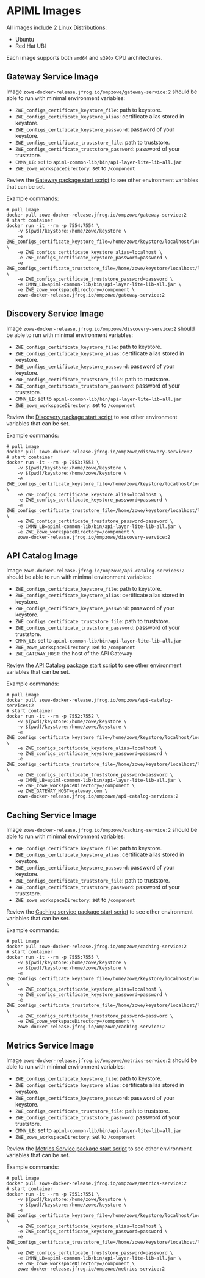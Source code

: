 # APIML Images

All images include 2 Linux Distributions:

- Ubuntu
- Red Hat UBI

Each image supports both `amd64` and `s390x` CPU architectures.

## Gateway Service Image

Image `zowe-docker-release.jfrog.io/ompzowe/gateway-service:2` should be able to run with minimal environment variables:

- `ZWE_configs_certificate_keystore_file`: path to keystore.
- `ZWE_configs_certificate_keystore_alias`: certificate alias stored in keystore.
- `ZWE_configs_certificate_keystore_password`: password of your keystore.
- `ZWE_configs_certificate_truststore_file`: path to truststore.
- `ZWE_configs_certificate_truststore_password`: password of your truststore.
- `CMMN_LB`: set to `apiml-common-lib/bin/api-layer-lite-lib-all.jar`
- `ZWE_zowe_workspaceDirectory`: set to `/component`

Review the [Gateway package start script](../gateway-package/src/main/resources/bin/start.sh) to see other environment variables that can be set.

Example commands:

```
# pull image
docker pull zowe-docker-release.jfrog.io/ompzowe/gateway-service:2
# start container
docker run -it --rm -p 7554:7554 \
    -v $(pwd)/keystore:/home/zowe/keystore \
    -e ZWE_configs_certificate_keystore_file=/home/zowe/keystore/localhost/localhost.keystore.p12 \
    -e ZWE_configs_certificate_keystore_alias=localhost \
    -e ZWE_configs_certificate_keystore_password=password \
    -e ZWE_configs_certificate_truststore_file=/home/zowe/keystore/localhost/localhost.truststore.p12 \
    -e ZWE_configs_certificate_truststore_password=password \
    -e CMMN_LB=apiml-common-lib/bin/api-layer-lite-lib-all.jar \
    -e ZWE_zowe_workspaceDirectory=/component \
    zowe-docker-release.jfrog.io/ompzowe/gateway-service:2
```

## Discovery Service Image

Image `zowe-docker-release.jfrog.io/ompzowe/discovery-service:2` should be able to run with minimal environment variables:

- `ZWE_configs_certificate_keystore_file`: path to keystore.
- `ZWE_configs_certificate_keystore_alias`: certificate alias stored in keystore.
- `ZWE_configs_certificate_keystore_password`: password of your keystore.
- `ZWE_configs_certificate_truststore_file`: path to truststore.
- `ZWE_configs_certificate_truststore_password`: password of your truststore.
- `CMMN_LB`: set to `apiml-common-lib/bin/api-layer-lite-lib-all.jar`
- `ZWE_zowe_workspaceDirectory`: set to `/component`

Review the [Discovery package start script](../discovery-package/src/main/resources/bin/start.sh) to see other environment variables that can be set.

Example commands:

```
# pull image
docker pull zowe-docker-release.jfrog.io/ompzowe/discovery-service:2
# start container
docker run -it --rm -p 7553:7553 \
    -v $(pwd)/keystore:/home/zowe/keystore \
    -v $(pwd)/keystore:/home/zowe/keystore \
    -e ZWE_configs_certificate_keystore_file=/home/zowe/keystore/localhost/localhost.keystore.p12 \
    -e ZWE_configs_certificate_keystore_alias=localhost \
    -e ZWE_configs_certificate_keystore_password=password \
    -e ZWE_configs_certificate_truststore_file=/home/zowe/keystore/localhost/localhost.truststore.p12 \
    -e ZWE_configs_certificate_truststore_password=password \
    -e CMMN_LB=apiml-common-lib/bin/api-layer-lite-lib-all.jar \
    -e ZWE_zowe_workspaceDirectory=/component \
    zowe-docker-release.jfrog.io/ompzowe/discovery-service:2
```

## API Catalog Image

Image `zowe-docker-release.jfrog.io/ompzowe/api-catalog-services:2` should be able to run with minimal environment variables:

- `ZWE_configs_certificate_keystore_file`: path to keystore.
- `ZWE_configs_certificate_keystore_alias`: certificate alias stored in keystore.
- `ZWE_configs_certificate_keystore_password`: password of your keystore.
- `ZWE_configs_certificate_truststore_file`: path to truststore.
- `ZWE_configs_certificate_truststore_password`: password of your truststore.
- `CMMN_LB`: set to `apiml-common-lib/bin/api-layer-lite-lib-all.jar`
- `ZWE_zowe_workspaceDirectory`: set to `/component`
- `ZWE_GATEWAY_HOST`: the host of the API Gateway

Review the [API Catalog package start script](../api-catalog-package/src/main/resources/bin/start.sh) to see other environment variables that can be set.

Example commands:

```
# pull image
docker pull zowe-docker-release.jfrog.io/ompzowe/api-catalog-services:2
# start container
docker run -it --rm -p 7552:7552 \
    -v $(pwd)/keystore:/home/zowe/keystore \
    -v $(pwd)/keystore:/home/zowe/keystore \
    -e ZWE_configs_certificate_keystore_file=/home/zowe/keystore/localhost/localhost.keystore.p12 \
    -e ZWE_configs_certificate_keystore_alias=localhost \
    -e ZWE_configs_certificate_keystore_password=password \
    -e ZWE_configs_certificate_truststore_file=/home/zowe/keystore/localhost/localhost.truststore.p12 \
    -e ZWE_configs_certificate_truststore_password=password \
    -e CMMN_LB=apiml-common-lib/bin/api-layer-lite-lib-all.jar \
    -e ZWE_zowe_workspaceDirectory=/component \
    -e ZWE_GATEWAY_HOST=gateway.com \
    zowe-docker-release.jfrog.io/ompzowe/api-catalog-services:2
```

## Caching Service Image

Image `zowe-docker-release.jfrog.io/ompzowe/caching-service:2` should be able to run with minimal environment variables:

- `ZWE_configs_certificate_keystore_file`: path to keystore.
- `ZWE_configs_certificate_keystore_alias`: certificate alias stored in keystore.
- `ZWE_configs_certificate_keystore_password`: password of your keystore.
- `ZWE_configs_certificate_truststore_file`: path to truststore.
- `ZWE_configs_certificate_truststore_password`: password of your truststore.
- `ZWE_zowe_workspaceDirectory`: set to `/component`

Review the [Caching service package start script](../caching-service-package/src/main/resources/bin/start.sh) to see other environment variables that can be set.

Example commands:

```
# pull image
docker pull zowe-docker-release.jfrog.io/ompzowe/caching-service:2
# start container
docker run -it --rm -p 7555:7555 \
    -v $(pwd)/keystore:/home/zowe/keystore \
    -v $(pwd)/keystore:/home/zowe/keystore \
    -e ZWE_configs_certificate_keystore_file=/home/zowe/keystore/localhost/localhost.keystore.p12 \
    -e ZWE_configs_certificate_keystore_alias=localhost \
    -e ZWE_configs_certificate_keystore_password=password \
    -e ZWE_configs_certificate_truststore_file=/home/zowe/keystore/localhost/localhost.truststore.p12 \
    -e ZWE_configs_certificate_truststore_password=password \
    -e ZWE_zowe_workspaceDirectory=/component \
    zowe-docker-release.jfrog.io/ompzowe/caching-service:2
```

## Metrics Service Image

Image `zowe-docker-release.jfrog.io/ompzowe/metrics-service:2` should be able to run with minimal environment variables:

- `ZWE_configs_certificate_keystore_file`: path to keystore.
- `ZWE_configs_certificate_keystore_alias`: certificate alias stored in keystore.
- `ZWE_configs_certificate_keystore_password`: password of your keystore.
- `ZWE_configs_certificate_truststore_file`: path to truststore.
- `ZWE_configs_certificate_truststore_password`: password of your truststore.
- `CMMN_LB`: set to `apiml-common-lib/bin/api-layer-lite-lib-all.jar`
- `ZWE_zowe_workspaceDirectory`: set to `/component`

Review the [Metrics Service package start script](../metrics-service-package/src/main/resources/bin/start.sh) to see other environment variables that can be set.

Example commands:

```
# pull image
docker pull zowe-docker-release.jfrog.io/ompzowe/metrics-service:2
# start container
docker run -it --rm -p 7551:7551 \
    -v $(pwd)/keystore:/home/zowe/keystore \
    -v $(pwd)/keystore:/home/zowe/keystore \
    -e ZWE_configs_certificate_keystore_file=/home/zowe/keystore/localhost/localhost.keystore.p12 \
    -e ZWE_configs_certificate_keystore_alias=localhost \
    -e ZWE_configs_certificate_keystore_password=password \
    -e ZWE_configs_certificate_truststore_file=/home/zowe/keystore/localhost/localhost.truststore.p12 \
    -e ZWE_configs_certificate_truststore_password=password \
    -e CMMN_LB=apiml-common-lib/bin/api-layer-lite-lib-all.jar \
    -e ZWE_zowe_workspaceDirectory=/component \
    zowe-docker-release.jfrog.io/ompzowe/metrics-service:2
```
